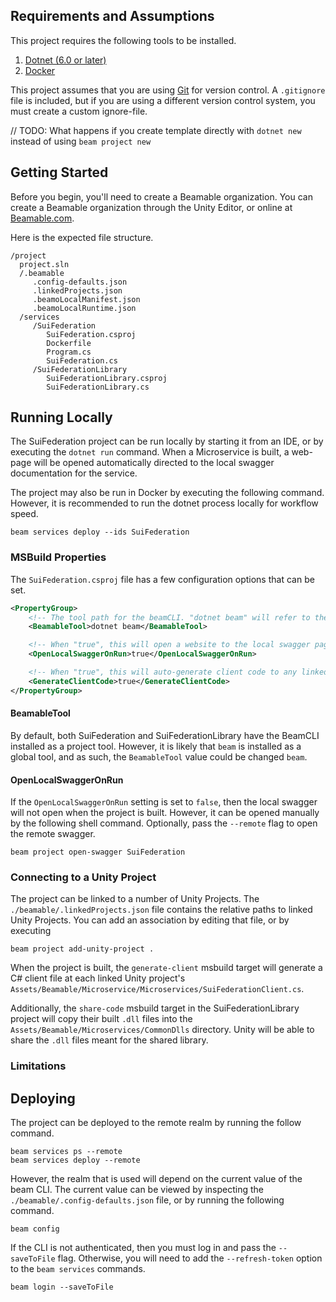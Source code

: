 ## Requirements and Assumptions
This project requires the following tools to be installed.
1. [Dotnet (6.0 or later)](https://dotnet.microsoft.com/en-us/download)
2. [Docker](https://www.docker.com/products/docker-desktop/)

This project assumes that you are using [Git](https://git-scm.com/) for version control. 
A `.gitignore` file is included, but if you are using a different version control system, you 
must create a custom ignore-file.

// TODO: What happens if you create template directly with `dotnet new` instead of using `beam project new`


## Getting Started
Before you begin, you'll need to create a Beamable organization.
You can create a Beamable organization through the Unity Editor, or online at [Beamable.com](https://beta-portal.beamable.com/signup/registration/).

Here is the expected file structure.
```
/project
  project.sln
  /.beamable
     .config-defaults.json
     .linkedProjects.json
     .beamoLocalManifest.json
     .beamoLocalRuntime.json
  /services
     /SuiFederation
        SuiFederation.csproj
        Dockerfile
        Program.cs
        SuiFederation.cs
     /SuiFederationLibrary
        SuiFederationLibrary.csproj
        SuiFederationLibrary.cs
```

## Running Locally
The SuiFederation project can be run locally by starting it from an IDE, or by executing the `dotnet run` command.
When a Microservice is built, a web-page will be opened automatically directed to the local swagger documentation for the service.

The project may also be run in Docker by executing the following command. However, it is recommended to 
run the dotnet process locally for workflow speed. 
```shell
beam services deploy --ids SuiFederation
```

### MSBuild Properties
The `SuiFederation.csproj` file has a few configuration options that can be set.
```xml
<PropertyGroup>
    <!-- The tool path for the beamCLI. "dotnet beam" will refer to the local project tool, and "beam" would install to a globally installed tool -->
    <BeamableTool>dotnet beam</BeamableTool>

    <!-- When "true", this will open a website to the local swagger page for the running service -->
    <OpenLocalSwaggerOnRun>true</OpenLocalSwaggerOnRun>

    <!-- When "true", this will auto-generate client code to any linked unity projects -->
    <GenerateClientCode>true</GenerateClientCode>
</PropertyGroup>
```

#### BeamableTool
By default, both SuiFederation and SuiFederationLibrary have the BeamCLI installed as a project tool. 
However, it is likely that `beam` is installed as a global tool, and as such, the `BeamableTool` value
could be changed `beam`. 

#### OpenLocalSwaggerOnRun
If the `OpenLocalSwaggerOnRun` setting is set to `false`, then the local swagger will not open when the project is
built. However, it can be opened manually by the following shell command. Optionally, pass the `--remote` flag to open the
remote swagger. 
```shell
beam project open-swagger SuiFederation
```

### Connecting to a Unity Project
The project can be linked to a number of Unity Projects. The `./beamable/.linkedProjects.json` file 
contains the relative paths to linked Unity Projects. You can add an association by editing that file, 
or by executing
```shell
beam project add-unity-project .
```

When the project is built, the `generate-client` msbuild target will generate a C# client file
at each linked Unity project's `Assets/Beamable/Microservice/Microservices/SuiFederationClient.cs`. 

Additionally, the `share-code` msbuild target in the SuiFederationLibrary project will copy their
built `.dll` files into the `Assets/Beamable/Microservices/CommonDlls` directory. Unity will be able
to share the `.dll` files meant for the shared library. 

### Limitations

## Deploying
The project can be deployed to the remote realm by running the follow command. 
```shell
beam services ps --remote
beam services deploy --remote
```

However, the realm that is used will depend on the current value of the beam CLI. The current value
can be viewed by inspecting the `./beamable/.config-defaults.json` file, or by running the following
command.
```shell
beam config
```

If the CLI is not authenticated, then you must log in and pass the `--saveToFile` flag. Otherwise, 
you will need to add the `--refresh-token` option to the `beam services` commands. 
```shell
beam login --saveToFile
```